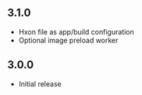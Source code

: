 
## 3.1.0
 * Hxon file as app/build configuration
 * Optional image preload worker

## 3.0.0
 * Initial release
